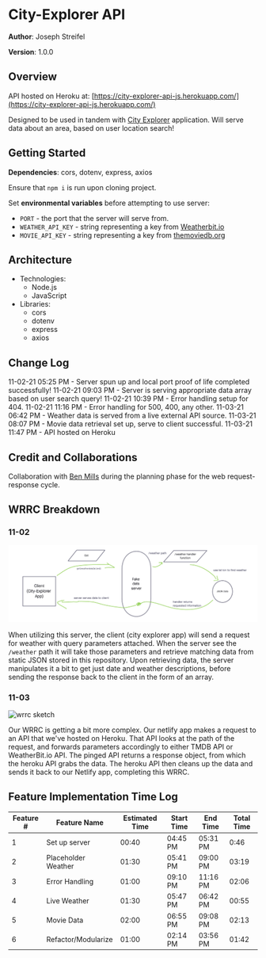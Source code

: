 # City-Explorer API

**Author**: Joseph Streifel

**Version**: 1.0.0

## Overview

API hosted on Heroku at: [https://city-explorer-api-js.herokuapp.com/](https://city-explorer-api-js.herokuapp.com/)

Designed to be used in tandem with [City Explorer](https://city-explorer-js.netlify.app/) application. Will serve data about an area, based on user location search!

## Getting Started

**Dependencies**: cors, dotenv, express, axios

Ensure that `npm i` is run upon cloning project.

Set **environmental variables** before attempting to use server:

* `PORT` - the port that the server will serve from.
* `WEATHER_API_KEY` - string representing a key from [Weatherbit.io](https://www.weatherbit.io/)
* `MOVIE_API_KEY` - string representing a key from [themoviedb.org](https://developers.themoviedb.org/3/getting-started/introduction)

## Architecture

* Technologies:
  * Node.js
  * JavaScript
* Libraries:
  * cors
  * dotenv
  * express
  * axios

## Change Log

11-02-21 05:25 PM - Server spun up and local port proof of life completed successfully!
11-02-21 09:03 PM - Server is serving appropriate data array based on user search query!
11-02-21 10:39 PM - Error handling setup for 404.
11-02-21 11:16 PM - Error handling for 500, 400, any other.
11-03-21 06:42 PM - Weather data is served from a live external API source.
11-03-21 08:07 PM - Movie data retrieval set up, serve to client successful.
11-03-21 11:47 PM - API hosted on Heroku

## Credit and Collaborations

Collaboration with [Ben Mills](https://github.com/akkanben) during the planning phase for the web request-response cycle.

## WRRC Breakdown

### 11-02

![wrrc sketch](readme-img/11-02-wrrc.png)

When utilizing this server, the client (city explorer app) will send a request for weather with query parameters attached. When the server see the `/weather` path it will take those parameters and retrieve matching data from static JSON stored in this repository. Upon retrieving data, the server manipulates it a bit to get just date and weather descriptions, before sending the response back to the client in the form of an array.

### 11-03

![wrrc sketch](readme-img/WRRC-11-03.png)

Our WRRC is getting a bit more complex. Our netlify app makes a request to an API that we've hosted on Heroku. That API looks at the path of the request, and forwards parameters accordingly to either TMDB API or WeatherBit.io API. The pinged API returns a response object, from which the heroku API grabs the data. The heroku API then cleans up the data and sends it back to our Netlify app, completing this WRRC.

## Feature Implementation Time Log

| Feature # | Feature Name | Estimated Time | Start Time | End Time | Total Time |
|-----------|--------------|----------------|------------|----------|------------|
| 1 | Set up server | 00:40 | 04:45 PM | 05:31 PM | 0:46 |
| 2 | Placeholder Weather | 01:30 | 05:41 PM | 09:00 PM | 03:19 |
| 3 | Error Handling | 01:00 | 09:10 PM | 11:16 PM | 02:06 |
| 4 | Live Weather | 01:30 | 05:47 PM | 06:42 PM | 00:55 |
| 5 | Movie Data | 02:00 | 06:55 PM | 09:08 PM | 02:13 |
| 6 | Refactor/Modularize | 01:00 | 02:14 PM | 03:56 PM | 01:42 |
